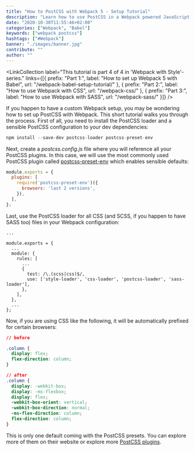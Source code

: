 ```yaml
---
title: "How to PostCSS with Webpack 5 - Setup Tutorial"
description: "Learn how to use PostCSS in a Webpack powered JavaScript application ..."
date: "2020-10-30T11:55:46+02:00"
categories: ["Webpack", "Babel"]
keywords: ["webpack postcss"]
hashtags: ["#Webpack"]
banner: "./images/banner.jpg"
contribute: ""
author: ""
---
```


<Sponsorship />

<LinkCollection label="This tutorial is part 4 of 4 in 'Webpack with Style'-series." links={[{ prefix: "Part 1:", label: "How to set up Webpack 5 with Babel", url: "/webpack-babel-setup-tutorial/" }, { prefix: "Part 2:", label: "How to use Webpack with CSS", url: "/webpack-css/" }, { prefix: "Part 3:", label: "How to use Webpack with SASS", url: "/webpack-sass/" }]} />

If you happen to have a custom Webpack setup, you may be wondering how to set up PostCSS with Webpack. This short tutorial walks you through the process. First of all, you need to install the PostCSS loader and a sensible PostCSS configuration to your dev dependencies:

```javascript
npm install --save-dev postcss-loader postcss-preset-env
```

Next, create a *postcss.config.js* file where you will reference all your PostCSS plugins. In this case, we will use the most commonly used PostCSS plugin called [postcss-preset-env](https://www.npmjs.com/package/postcss-preset-env) which enables sensible defaults:

```javascript
module.exports = {
  plugins: [
    require('postcss-preset-env')({
      browsers: 'last 2 versions',
    }),
  ],
};

```

Last, use the PostCSS loader for all CSS (and SCSS, if you happen to have SASS too) files in your Webpack configuration:

```javascript{10}
...

module.exports = {
  ...
  module: {
    rules: [
      ...
      {
        test: /\.(scss|css)$/,
        use: ['style-loader', 'css-loader', 'postcss-loader', 'sass-loader'],
      },
    ],
  },
  ...
};
```

Now, if you are using CSS like the following, it will be automatically prefixed for certain browsers:

```css
// before

.column {
  display: flex;
  flex-direction: column;
}

// after
.column {
  display: -webkit-box;
  display: -ms-flexbox;
  display: flex;
  -webkit-box-orient: vertical;
  -webkit-box-direction: normal;
  -ms-flex-direction: column;
  flex-direction: column;
}
```

This is only one default coming with the PostCSS presets. You can explore more of them on their website or explore more [PostCSS plugins](https://postcss.org/).

<ReadMore label="How to use Fonts with Webpack" link="/webpack-font/" />